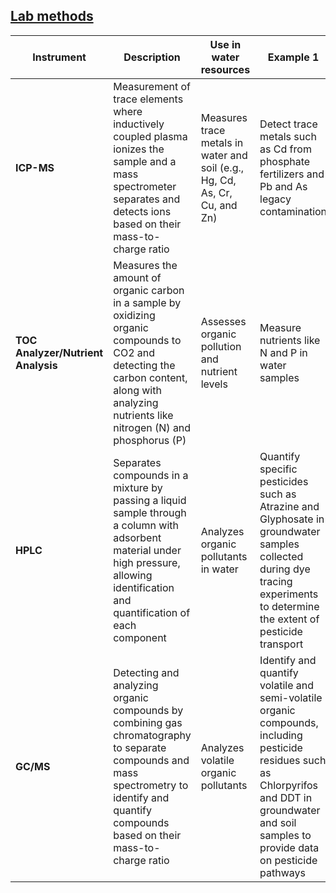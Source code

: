 ## [Lab methods](https://aselshall.github.io/m04/lab-methods)

| **Instrument**                  | **Description**       | **Use in water resources**                | **Example 1**                                   | **Exampe 2**     |
|---------------------------------|-------------------------------|-------------------------------------------|---------------------------------------------------------|--------------------------------------------------|
| **ICP-MS**      | Measurement of trace elements where inductively coupled plasma ionizes the sample and a mass spectrometer separates and detects ions based on their mass-to-charge ratio | Measures trace metals in water and soil (e.g., Hg, Cd, As, Cr, Cu, and Zn) | Detect trace metals such as Cd from phosphate fertilizers and Pb and As legacy contamination | Test construction materials for harmful trace metals posing health risks |
| **TOC Analyzer/Nutrient Analysis** | Measures the amount of organic carbon in a sample by oxidizing organic compounds to CO2 and detecting the carbon content, along with analyzing nutrients like nitrogen (N) and phosphorus (P)| Assesses organic pollution and nutrient levels | Measure nutrients like N and P in water samples | Monitor organic contaminants in construction site runoff for environmental compliance |
| **HPLC**       | Separates compounds in a mixture by passing a liquid sample through a column with adsorbent material under high pressure, allowing identification and quantification of each component | Analyzes organic pollutants in water     | Quantify specific pesticides such as Atrazine and Glyphosate in groundwater samples collected during dye tracing experiments to determine the extent of pesticide transport | Analyze the composition of chemical admixtures |
| **GC/MS**       | Detecting and analyzing organic compounds by combining gas chromatography to separate compounds and mass spectrometry to identify and quantify compounds based on their mass-to-charge ratio | Analyzes volatile organic pollutants     | Identify and quantify volatile and semi-volatile organic compounds, including pesticide residues such as Chlorpyrifos and DDT in groundwater and soil samples to provide data on pesticide pathways | Measure VOCs from construction materials like paints, coatings, and sealants for indoor air quality and environmental regulations |
